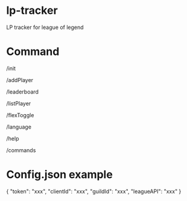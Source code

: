 # lp-tracker
LP tracker for league of legend

# Command

/init

/addPlayer

/leaderboard

/listPlayer

/flexToggle

/language

/help

/commands

# Config.json example


{
	"token": "xxx",
	"clientId": "xxx",
	"guildId": "xxx",
	"leagueAPI": "xxx"
}